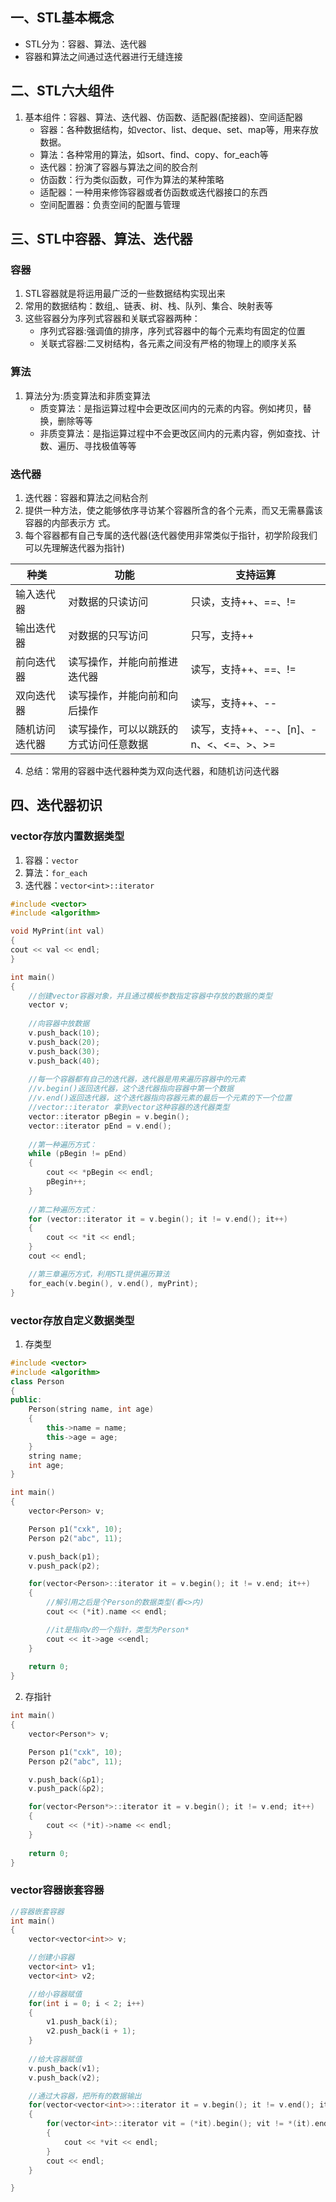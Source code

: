 ## 一、STL基本概念
+ STL分为：容器、算法、迭代器
+ 容器和算法之间通过迭代器进行无缝连接

## 二、STL六大组件
1. 基本组件：容器、算法、迭代器、仿函数、适配器(配接器)、空间适配器
	+ 容器：各种数据结构，如vector、list、deque、set、map等，用来存放数据。 
	+ 算法：各种常用的算法，如sort、find、copy、for_each等 
	+ 迭代器：扮演了容器与算法之间的胶合剂 
	+ 仿函数：行为类似函数，可作为算法的某种策略
	+ 适配器：一种用来修饰容器或者仿函数或迭代器接口的东西
	+ 空间配置器：负责空间的配置与管理

## 三、STL中容器、算法、迭代器
### 容器
1. STL容器就是将运用最广泛的一些数据结构实现出来 
2. 常用的数据结构：数组,、链表、树、栈、队列、集合、映射表等 
3. 这些容器分为序列式容器和关联式容器两种：
	+ 序列式容器:强调值的排序，序列式容器中的每个元素均有固定的位置
	+ 关联式容器:二叉树结构，各元素之间没有严格的物理上的顺序关系

### 算法
1. 算法分为:质变算法和非质变算法
	+ 质变算法：是指运算过程中会更改区间内的元素的内容。例如拷贝，替换，删除等等 
	+ 非质变算法：是指运算过程中不会更改区间内的元素内容，例如查找、计数、遍历、寻找极值等等

### 迭代器
1. 迭代器：容器和算法之间粘合剂 
2. 提供一种方法，使之能够依序寻访某个容器所含的各个元素，而又无需暴露该容器的内部表示方 式。 
3. 每个容器都有自己专属的迭代器(迭代器使用非常类似于指针，初学阶段我们可以先理解迭代器为指针)

|种类|功能|支持运算|
|---|---|---|
|输入迭代器|对数据的只读访问|只读，支持++、\==、!=|
|输出迭代器|对数据的只写访问|只写，支持++|
|前向迭代器|读写操作，并能向前推进迭代器|读写，支持++、\==、!=|
|双向迭代器|读写操作，并能向前和向后操作|读写，支持++、--|
|随机访问迭代器|读写操作，可以以跳跃的方式访问任意数据|读写，支持++、--、[n]、-n、<、<=、>、>=|

4. 总结：常用的容器中迭代器种类为双向迭代器，和随机访问迭代器

## 四、迭代器初识
### vector存放内置数据类型
1. 容器：`vector`
2. 算法：`for_each`
3. 迭代器：`vector<int>::iterator`

```cpp
#include <vector>
#include <algorithm>

void MyPrint(int val) 
{ 
cout << val << endl; 
} 

int main() 
{ 
	//创建vector容器对象，并且通过模板参数指定容器中存放的数据的类型 
	vector v; 
	
	//向容器中放数据 
	v.push_back(10); 
	v.push_back(20); 
	v.push_back(30);
	v.push_back(40);
	
	//每一个容器都有自己的迭代器，迭代器是用来遍历容器中的元素 
	//v.begin()返回迭代器，这个迭代器指向容器中第一个数据 
	//v.end()返回迭代器，这个迭代器指向容器元素的最后一个元素的下一个位置 
	//vector::iterator 拿到vector这种容器的迭代器类型 
	vector::iterator pBegin = v.begin(); 
	vector::iterator pEnd = v.end(); 
	
	//第一种遍历方式： 
	while (pBegin != pEnd) 
	{
		cout << *pBegin << endl; 
		pBegin++; 
	} 
	
	//第二种遍历方式： 
	for (vector::iterator it = v.begin(); it != v.end(); it++) 
	{ 
		cout << *it << endl; 
	} 
	cout << endl;

	//第三章遍历方式，利用STL提供遍历算法
	for_each(v.begin(), v.end(), myPrint);
}
```

### vector存放自定义数据类型
1. 存类型
```cpp
#include <vector>
#include <algorithm>
class Person
{
public:
	Person(string name, int age)
	{
		this->name = name;
		this->age = age;
	}
	string name;
	int age;
}

int main()
{
	vector<Person> v;

	Person p1("cxk", 10);
	Person p2("abc", 11);

	v.push_back(p1);
	v.push_pack(p2);

	for(vector<Person>::iterator it = v.begin(); it != v.end; it++)
	{
		//解引用之后是个Person的数据类型(看<>内)
		cout << (*it).name << endl;

		//it是指向v的一个指针，类型为Person*
		cout << it->age <<endl;
	}
	
	return 0;
}
```

2. 存指针
```cpp
int main()
{
	vector<Person*> v;

	Person p1("cxk", 10);
	Person p2("abc", 11);

	v.push_back(&p1);
	v.push_pack(&p2);

	for(vector<Person*>::iterator it = v.begin(); it != v.end; it++)
	{
		cout << (*it)->name << endl;
	}
	
	return 0;
}
```

### vector容器嵌套容器
```cpp
//容器嵌套容器
int main()
{
	vector<vector<int>> v;

	//创建小容器
	vector<int> v1;
	vector<int> v2;

	//给小容器赋值
	for(int i = 0; i < 2; i++)
	{
		v1.push_back(i);
		v2.push_back(i + 1);
	}
	
	//给大容器赋值
	v.push_back(v1);
	v.push_back(v2);

	//通过大容器，把所有的数据输出
	for(vector<vector<int>>::iterator it = v.begin(); it != v.end(); it++)
	{
		for(vector<int>::iterator vit = (*it).begin(); vit != *(it).end(); vit++)
		{
			cout << *vit << endl;
		}
		cout << endl;
	}

}
```